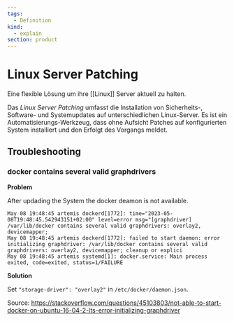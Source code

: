 ```yaml
---
tags:
  - Definition
kind:
  - explain
section: product
---
```


# Linux Server Patching

Eine flexible Lösung um ihre [[Linux]] Server aktuell zu halten.

Das _Linux Server Patching_ umfasst die Installation von Sicherheits-, Software- und Systemupdates auf unterschiedlichen Linux-Server. Es ist ein Automatisierungs-Werkzeug, dass ohne Aufsicht Patches auf konfigurierten System installiert und den Erfolgt des Vorgangs meldet.

## Troubleshooting

### docker contains several valid graphdrivers

**Problem**

After updading the System the docker deamon is not available.

```
May 08 19:48:45 artemis dockerd[1772]: time="2023-05-08T19:48:45.542943151+02:00" level=error msg="[graphdriver] /var/lib/docker contains several valid graphdrivers: overlay2, devicemapper;
May 08 19:48:45 artemis dockerd[1772]: failed to start daemon: error initializing graphdriver: /var/lib/docker contains several valid graphdrivers: overlay2, devicemapper; cleanup or explici
May 08 19:48:45 artemis systemd[1]: docker.service: Main process exited, code=exited, status=1/FAILURE
```

**Solution**

Set `"storage-driver": "overlay2"` in `/etc/docker/daemon.json`.

Source: <https://stackoverflow.com/questions/45103803/not-able-to-start-docker-on-ubuntu-16-04-2-lts-error-initializing-graphdriver>
